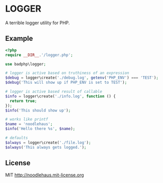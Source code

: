 # LOGGER

A terrible logger utility for PHP.

## Example

```php
<?php
require __DIR__.'/logger.php';

use badphp\logger;

# logger is active based on truthiness of an expression
$debug = logger\create('./debug.log', getenv('PHP_ENV') === 'TEST');
$debug('This will show up if PHP_ENV is set to TEST');

# logger is active based result of callable
$info = logger\create('./info.log', function () {
  return true;
});
$info('This should show up');

# works like printf
$name = 'noodlehaus';
$info('Hello there %s', $name);

# defaults
$always = logger\create('./file.log');
$always('This always gets logged.');
```

## License

MIT <http://noodlehaus.mit-license.org>
